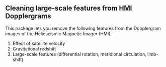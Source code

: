 ## Cleaning large-scale features from HMI Dopplergrams
This package lets you remove the following features from the
Dopplergram images of the Helioseismic Magnetic Imager (HMI).

1. Effect of satellite velocity
2. Gravitational redshift
3. Large-scale features (differential rotation, meridional circulation, limb-shift)
